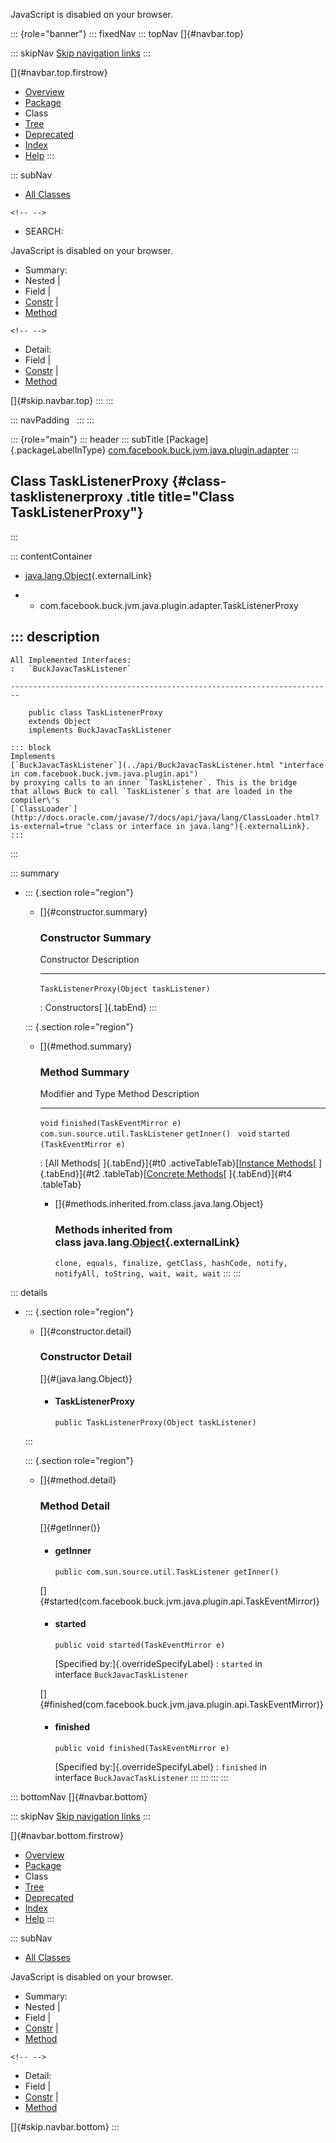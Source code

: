 <div>

JavaScript is disabled on your browser.

</div>

::: {role="banner"}
::: fixedNav
::: topNav
[]{#navbar.top}

::: skipNav
[Skip navigation links](#skip.navbar.top "Skip navigation links")
:::

[]{#navbar.top.firstrow}

-   [Overview](../../../../../../../index.html)
-   [Package](package-summary.html)
-   Class
-   [Tree](package-tree.html)
-   [Deprecated](../../../../../../../deprecated-list.html)
-   [Index](../../../../../../../index-all.html)
-   [Help](../../../../../../../help-doc.html)
:::

::: subNav
-   [All Classes](../../../../../../../allclasses.html)

```{=html}
<!-- -->
```
-   SEARCH:

<div>

<div>

JavaScript is disabled on your browser.

</div>

</div>

<div>

-   Summary: 
-   Nested \| 
-   Field \| 
-   [Constr](#constructor.summary) \| 
-   [Method](#method.summary)

```{=html}
<!-- -->
```
-   Detail: 
-   Field \| 
-   [Constr](#constructor.detail) \| 
-   [Method](#method.detail)

</div>

[]{#skip.navbar.top}
:::
:::

::: navPadding
 
:::
:::

::: {role="main"}
::: header
::: subTitle
[Package]{.packageLabelInType} [com.facebook.buck.jvm.java.plugin.adapter](package-summary.html)
:::

## Class TaskListenerProxy {#class-tasklistenerproxy .title title="Class TaskListenerProxy"}
:::

::: contentContainer
-   [java.lang.Object](http://docs.oracle.com/javase/7/docs/api/java/lang/Object.html?is-external=true "class or interface in java.lang"){.externalLink}

-   -   com.facebook.buck.jvm.java.plugin.adapter.TaskListenerProxy

::: description
-   

    All Implemented Interfaces:
    :   `BuckJavacTaskListener`

    ------------------------------------------------------------------------

        public class TaskListenerProxy
        extends Object
        implements BuckJavacTaskListener

    ::: block
    Implements
    [`BuckJavacTaskListener`](../api/BuckJavacTaskListener.html "interface in com.facebook.buck.jvm.java.plugin.api")
    by proxying calls to an inner `TaskListener`. This is the bridge
    that allows Buck to call `TaskListener`s that are loaded in the
    compiler\'s
    [`ClassLoader`](http://docs.oracle.com/javase/7/docs/api/java/lang/ClassLoader.html?is-external=true "class or interface in java.lang"){.externalLink}.
    :::
:::

::: summary
-   ::: {.section role="region"}
    -   []{#constructor.summary}

        ### Constructor Summary

          Constructor                                Description
          ------------------------------------------ -------------
          `TaskListenerProxy​(Object taskListener)`    

          : Constructors[ ]{.tabEnd}
    :::

    ::: {.section role="region"}
    -   []{#method.summary}

        ### Method Summary

          Modifier and Type                    Method                          Description
          ------------------------------------ ------------------------------- -------------
          `void`                               `finished​(TaskEventMirror e)`    
          `com.sun.source.util.TaskListener`   `getInner()`                     
          `void`                               `started​(TaskEventMirror e)`     

          : [All Methods[ ]{.tabEnd}]{#t0 .activeTableTab}[[Instance
          Methods](javascript:show(2);)[ ]{.tabEnd}]{#t2
          .tableTab}[[Concrete
          Methods](javascript:show(8);)[ ]{.tabEnd}]{#t4 .tableTab}

        -   []{#methods.inherited.from.class.java.lang.Object}

            ### Methods inherited from class java.lang.[Object](http://docs.oracle.com/javase/7/docs/api/java/lang/Object.html?is-external=true "class or interface in java.lang"){.externalLink}

            `clone, equals, finalize, getClass, hashCode, notify, notifyAll, toString, wait, wait, wait`
    :::
:::

::: details
-   ::: {.section role="region"}
    -   []{#constructor.detail}

        ### Constructor Detail

        []{#<init>(java.lang.Object)}

        -   #### TaskListenerProxy

                public TaskListenerProxy​(Object taskListener)
    :::

    ::: {.section role="region"}
    -   []{#method.detail}

        ### Method Detail

        []{#getInner()}

        -   #### getInner

            ``` methodSignature
            public com.sun.source.util.TaskListener getInner()
            ```

        []{#started(com.facebook.buck.jvm.java.plugin.api.TaskEventMirror)}

        -   #### started

            ``` methodSignature
            public void started​(TaskEventMirror e)
            ```

            [Specified by:]{.overrideSpecifyLabel}
            :   `started` in interface `BuckJavacTaskListener`

        []{#finished(com.facebook.buck.jvm.java.plugin.api.TaskEventMirror)}

        -   #### finished

            ``` methodSignature
            public void finished​(TaskEventMirror e)
            ```

            [Specified by:]{.overrideSpecifyLabel}
            :   `finished` in interface `BuckJavacTaskListener`
    :::
:::
:::
:::

::: bottomNav
[]{#navbar.bottom}

::: skipNav
[Skip navigation links](#skip.navbar.bottom "Skip navigation links")
:::

[]{#navbar.bottom.firstrow}

-   [Overview](../../../../../../../index.html)
-   [Package](package-summary.html)
-   Class
-   [Tree](package-tree.html)
-   [Deprecated](../../../../../../../deprecated-list.html)
-   [Index](../../../../../../../index-all.html)
-   [Help](../../../../../../../help-doc.html)
:::

::: subNav
-   [All Classes](../../../../../../../allclasses.html)

<div>

<div>

JavaScript is disabled on your browser.

</div>

</div>

<div>

-   Summary: 
-   Nested \| 
-   Field \| 
-   [Constr](#constructor.summary) \| 
-   [Method](#method.summary)

```{=html}
<!-- -->
```
-   Detail: 
-   Field \| 
-   [Constr](#constructor.detail) \| 
-   [Method](#method.detail)

</div>

[]{#skip.navbar.bottom}
:::
